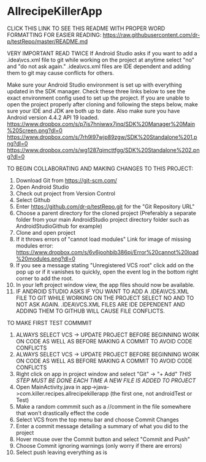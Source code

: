 # AllrecipeKillerApp

CLICK THIS LINK TO SEE THIS README WITH PROPER WORD FORMATTING FOR EASIER READING:
https://raw.githubusercontent.com/dr-p/testRepo/master/README.md


VERY IMPORTANT READ TWICE
If Android Studio asks if you want to add a .idea\vcs.xml file to git while working on the project at anytime
select "no" and "do not ask again." .idea\vcs.xml files are IDE dependent and adding them to git may cause conflicts for others.


Make sure your Android Studio environment is set up with everything updated in the SDK manager. Check these three links
below to see the exact environment config used to set up the project. If you are unable to open the project properly after cloning and following the steps below, make sure your IDE and JDK are both up to date. Also make sure you have Android version 4.4.2 API 19 loaded.
https://www.dropbox.com/s/p7is7hniwwx7jnq/SDK%20Manager%20Main%20Screen.png?dl=0
https://www.dropbox.com/s/7rh9l97wjp89zgw/SDK%20Standalone%201.png?dl=0
https://www.dropbox.com/s/wg1287qimcttfgg/SDK%20Standalone%202.png?dl=0

TO BEGIN COLLABORATING AND MAKING CHANGES TO THIS PROJECT:
1. Download Git from https://git-scm.com/
2. Open Android Studio
3. Check out project from Version Control
4. Select Github
5. Enter https://github.com/dr-p/testRepo.git for the "Git Repository URL"
6. Choose a parent directory for the cloned project (Preferably a separate folder from your main AndroidStudio project
directory folder such as AndroidStudioGithub for example)
7. Clone and open project
8. If it throws errors of "cannot load modules" Link for image of missing modules error:  https://www.dropbox.com/s/6v6joohbib386pj/Error%20cannot%20load%20modules.png?dl=0
9. If you see a message stating "Unregistered VCS root" click add on the pop up or if it vanishes to quickly, open the event
   log in the bottom right corner to add the root.
10. In your left project window view, the app files should now be available.
11. IF ANDROID STUDIO ASKS IF YOU WANT TO ADD A .IDEA\VCS.XML FILE TO GIT WHILE WORKING ON THE PROJECT
SELECT NO AND TO NOT ASK AGAIN. .IDEA\VCS.XML FILES ARE IDE DEPENDENT AND ADDING THEM TO GITHUB WILL CAUSE FILE CONFLICTS.

TO MAKE FIRST TEST COMMMIT
1. ALWAYS SELECT VCS -> UPDATE PROJECT BEFORE BEGINNING WORK ON CODE AS WELL AS BEFORE MAKING A COMMIT TO AVOID CODE CONFLICTS
2. ALWAYS SELECT VCS -> UPDATE PROJECT BEFORE BEGINNING WORK ON CODE AS WELL AS BEFORE MAKING A COMMIT TO AVOID CODE CONFLICTS
3. Right click on app in project window and select "Git" -> "+ Add" *THIS STEP MUST BE DONE EACH TIME A NEW FILE IS ADDED TO PROJECT*
4. Open MainActivity.java in app->java->com.killer.recipes.allrecipekillerapp (the first one, not androidTest or Test)
5. Make a random commmit such as a //comment in the file somewhere that won't drastically effect the code
6. Select VCS from the top menu bar and choose Commit Changes
7. Enter a commit message detailing a summary of what you did to the project
8. Hover mouse over the Commit button and select "Commit and Push"
9. Choose Commit ignoring warnings (only worry if there are errors)
10. Select push leaving everything as is
